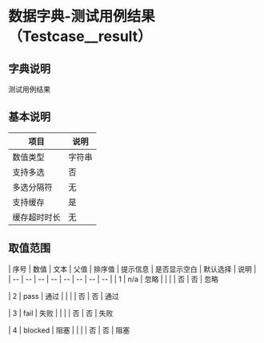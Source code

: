 # 数据字典-测试用例结果（Testcase__result）
## 字典说明
测试用例结果

## 基本说明
| 项目 | 说明 |
| -- | -- |
| 数值类型 | 字符串 |
| 支持多选 | 否 |
| 多选分隔符 | 无 |
| 支持缓存 | 是 |
| 缓存超时时长 | 无 |

## 取值范围
| 序号 | 数值 | 文本 | 父值 | 排序值 | 提示信息 | 是否显示空白 | 默认选择 | 说明 |
| -- | -- | -- | -- | -- | -- | -- | -- |
| 1 | n/a | 忽略 |  |  |  | 否 | 否 | 忽略

| 2 | pass | 通过 |  |  |  | 否 | 否 | 通过

| 3 | fail | 失败 |  |  |  | 否 | 否 | 失败

| 4 | blocked | 阻塞 |  |  |  | 否 | 否 | 阻塞


